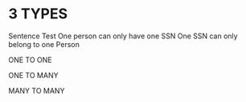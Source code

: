 # 3 TYPES

Sentence Test
One person can only have one SSN
One SSN can only belong to one Person

ONE TO ONE

ONE TO MANY


MANY TO MANY